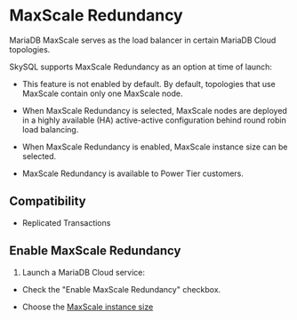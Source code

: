 # MaxScale Redundancy

MariaDB MaxScale serves as the load balancer in certain MariaDB Cloud topologies.

SkySQL supports MaxScale Redundancy as an option at time of launch:

- This feature is not enabled by default. By default, topologies that use MaxScale contain only one MaxScale node.

- When MaxScale Redundancy is selected, MaxScale nodes are deployed in a highly available (HA) active-active configuration behind round robin load balancing.

- When MaxScale Redundancy is enabled, MaxScale instance size can be selected.

- MaxScale Redundancy is available to Power Tier customers.

## Compatibility

- Replicated Transactions

## Enable MaxScale Redundancy

1. Launch a MariaDB Cloud service:

- Check the "Enable MaxScale Redundancy" checkbox.

- Choose the [MaxScale instance size](<../Reference Guide/Instance Size Choices.md>)
